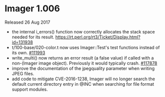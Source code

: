 # Imager 1.006

Released 26 Aug 2017

- the internal i_errors() function now correctly allocates the stack space needed for its result. https://rt.perl.org/rt3/Ticket/Display.html?id=131938 
- t/100-base/020-color.t now uses Imager::Test's test functions instead of its own. [#111993](https://github.com/tonycoz/imager/isssues/111993) 
- write_multi() now returns an error result (a false value) if called with a non-(Imager image object). Previously it would typically crash. [#117878](https://github.com/tonycoz/imager/isssues/117878) 
- improve the documentation of the jpegquality parameter when writing JPEG files. 
- add code to mitigate CVE-2016-1238, Imager will no longer search the default current directory entry in @INC when searching for file format support modules.